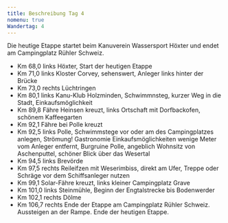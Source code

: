 ```yaml
---
title: Beschreibung Tag 4
nomenu: true
Wandertag: 4
---
```

Die heutige Etappe startet beim Kanuverein Wassersport Höxter und endet am Campingplatz Rühler Schweiz.

-	Km 68,0 links Höxter, Start der heutigen Etappe
-	Km 71,0 links Kloster Corvey, sehenswert, Anleger links hinter der Brücke
-	Km 73,0 rechts Lüchtringen
-	Km 80,1 links Kanu-Klub Holzminden, Schwimmnsteg, kurzer Weg in die Stadt, Einkaufsmöglichkeit
-	Km 89,8 Fähre Heinsen kreuzt, links Ortschaft mit Dorfbackofen, schönem Kaffeegarten
-	Km 92,1 Fähre bei Polle kreuzt
-	Km 92,5 links Polle, Schwimmstege vor oder am des Campingplatzes anlegen, Strömung!  Gastronomie Einkaufsmöglichkeiten wenige Meter vom Anleger entfernt, Burgruine Polle, angeblich Wohnsitz von Aschenputtel, schöner Blick über das Wesertal
-	Km 94,5 links Brevörde
-	Km 97,5 rechts Reileifzen mit Weserimbiss, direkt am Ufer, Treppe oder Schräge vor dem Schiffsanleger nutzen
-	Km 99,1 Solar-Fähre kreuzt, links  kleiner Campingplatz Grave
-	Km 101,0 links Steinmühle, Beginn der Engtalstrecke bis Bodenwerder
-	Km 102,1 rechts Dölme
-	Km 106,7 rechts Ende der Etappe am Campingplatz Rühler Schweiz. Aussteigen an der Rampe. Ende der heutigen Etappe.


